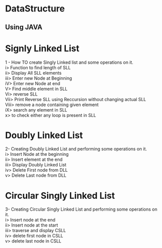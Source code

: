 # DataStructure

## Using JAVA 

# Signly Linked List
1 - How TO create Singly Linked list and some operations on it. <br />
  i> Function to find length of SLL <br />
  ii> Display All SLL elements <br />
  iii> Enter new Node at Beginning <br />
  iV> Enter new Node at end <br />
  V> Find middle element in SLL <br />
  Vi> reverse SLL <br />
  Vii> Print Reverse SLL using Reccursion without changing actual SLL <br />
  Viii> remove a node containing given element <br />
  iX> search any element in SLL <br />
  x> to check either any loop is present in SLL <br />
   
 # Doubly Linked List
 2- Creating Doubly Linked List and performing some operations on it. <br />
  i> Insert Node at the beginning <br />
  ii> Insert element at the end <br />
  iii> Display Doubly Linked List <br />
  iv> Delete First node from DLL <br />
  v> Delete Last node from DLL <br />
  
 # Circular Singly Linked List
 3- Creating Circular Singly Linked List and performing some operations on it. <br />
 i> Insert node at the end <br />
 ii> Insert node at the start <br />
 iii> traverse and display CSLL <br />
 iv> delete first node in CSLL <br />
 v> delete last node in CSLL <br />

